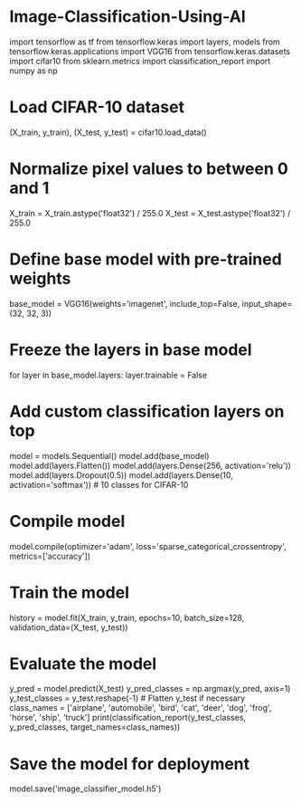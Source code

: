# Image-Classification-Using-AI
import tensorflow as tf
from tensorflow.keras import layers, models
from tensorflow.keras.applications import VGG16
from tensorflow.keras.datasets import cifar10
from sklearn.metrics import classification_report
import numpy as np

# Load CIFAR-10 dataset
(X_train, y_train), (X_test, y_test) = cifar10.load_data()

# Normalize pixel values to between 0 and 1
X_train = X_train.astype('float32') / 255.0
X_test = X_test.astype('float32') / 255.0

# Define base model with pre-trained weights
base_model = VGG16(weights='imagenet', include_top=False, input_shape=(32, 32, 3))

# Freeze the layers in base model
for layer in base_model.layers:
    layer.trainable = False

# Add custom classification layers on top
model = models.Sequential()
model.add(base_model)
model.add(layers.Flatten())
model.add(layers.Dense(256, activation='relu'))
model.add(layers.Dropout(0.5))
model.add(layers.Dense(10, activation='softmax'))  # 10 classes for CIFAR-10

# Compile model
model.compile(optimizer='adam',
              loss='sparse_categorical_crossentropy',
              metrics=['accuracy'])

# Train the model
history = model.fit(X_train, y_train, epochs=10, batch_size=128, validation_data=(X_test, y_test))

# Evaluate the model
y_pred = model.predict(X_test)
y_pred_classes = np.argmax(y_pred, axis=1)
y_test_classes = y_test.reshape(-1)  # Flatten y_test if necessary
class_names = ['airplane', 'automobile', 'bird', 'cat', 'deer', 'dog', 'frog', 'horse', 'ship', 'truck']
print(classification_report(y_test_classes, y_pred_classes, target_names=class_names))

# Save the model for deployment
model.save('image_classifier_model.h5')
